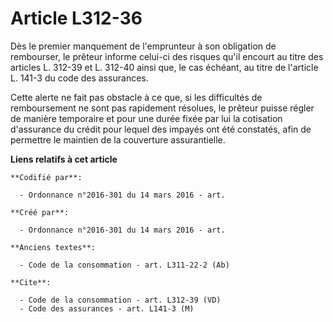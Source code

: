 # Article L312-36

Dès le premier manquement de l'emprunteur à son obligation de rembourser, le prêteur informe celui-ci des risques qu'il
encourt au titre des articles L. 312-39 et L. 312-40 ainsi que, le cas échéant, au titre de l'article L. 141-3 du code des
assurances. 

Cette alerte ne fait pas obstacle à ce que, si les difficultés de remboursement ne sont pas rapidement résolues, le prêteur
puisse régler de manière temporaire et pour une durée fixée par lui la cotisation d'assurance du crédit pour lequel des
impayés ont été constatés, afin de permettre le maintien de la couverture assurantielle.

**Liens relatifs à cet article**

	**Codifié par**:

	  - Ordonnance n°2016-301 du 14 mars 2016 - art.

	**Créé par**:

	  - Ordonnance n°2016-301 du 14 mars 2016 - art.

	**Anciens textes**:

	  - Code de la consommation - art. L311-22-2 (Ab)

	**Cite**:

	  - Code de la consommation - art. L312-39 (VD)
	  - Code des assurances - art. L141-3 (M)
